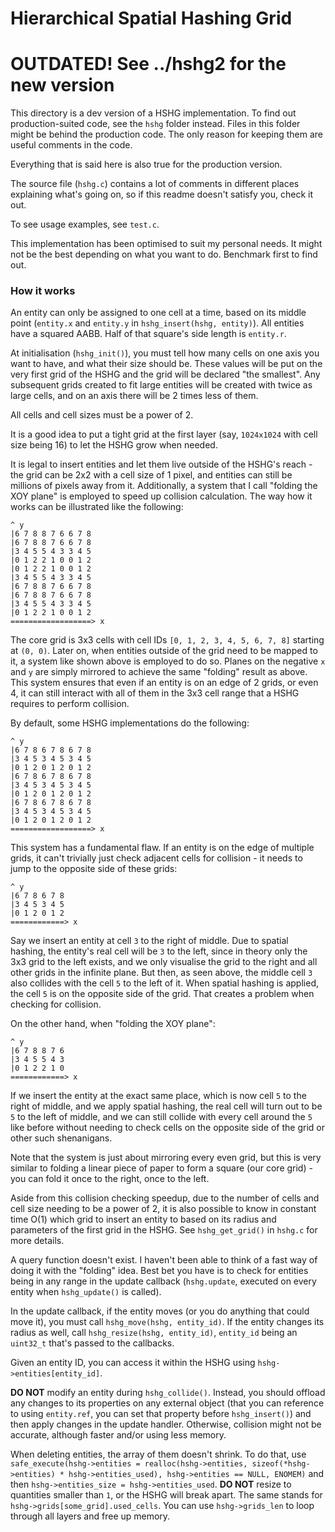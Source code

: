 # Hierarchical Spatial Hashing Grid

# OUTDATED! See ../hshg2 for the new version

This directory is a dev version of a HSHG implementation. To find out production-suited code, see the `hshg` folder instead. Files in this folder might be behind the production code. The only reason for keeping them are useful comments in the code.

Everything that is said here is also true for the production version.

The source file (`hshg.c`) contains a lot of comments in different places explaining what's going on, so if this readme doesn't satisfy you, check it out.

To see usage examples, see `test.c`.

This implementation has been optimised to suit my personal needs. It might not be the best depending on what you want to do. Benchmark first to find out.

### How it works

An entity can only be assigned to one cell at a time, based on its middle point (`entity.x` and `entity.y` in `hshg_insert(hshg, entity)`). All entities have a squared AABB. Half of that square's side length is `entity.r`.

At initialisation (`hshg_init()`), you must tell how many cells on one axis you want to have, and what their size should be. These values will be put on the very first grid of the HSHG and the grid will be declared "the smallest". Any subsequent grids created to fit large entities will be created with twice as large cells, and on an axis there will be 2 times less of them.

All cells and cell sizes must be a power of 2.

It is a good idea to put a tight grid at the first layer (say, `1024x1024` with cell size being 16) to let the HSHG grow when needed.

It is legal to insert entities and let them live outside of the HSHG's reach - the grid can be 2x2 with a cell size of 1 pixel, and entities can still be millions of pixels away from it. Additionally, a system that I call "folding the XOY plane" is employed to speed up collision calculation. The way how it works can be illustrated like the following:

```
^ y
|6 7 8 8 7 6 6 7 8
|6 7 8 8 7 6 6 7 8
|3 4 5 5 4 3 3 4 5
|0 1 2 2 1 0 0 1 2
|0 1 2 2 1 0 0 1 2
|3 4 5 5 4 3 3 4 5
|6 7 8 8 7 6 6 7 8
|6 7 8 8 7 6 6 7 8
|3 4 5 5 4 3 3 4 5
|0 1 2 2 1 0 0 1 2
==================> x
```

The core grid is 3x3 cells with cell IDs `[0, 1, 2, 3, 4, 5, 6, 7, 8]` starting at `(0, 0)`. Later on, when entities outside of the grid need to be mapped to it, a system like shown above is employed to do so. Planes on the negative `x` and `y` are simply mirrored to achieve the same "folding" result as above. This system ensures that even if an entity is on an edge of 2 grids, or even 4, it can still interact with all of them in the 3x3 cell range that a HSHG requires to perform collision.

By default, some HSHG implementations do the following:

```
^ y
|6 7 8 6 7 8 6 7 8
|3 4 5 3 4 5 3 4 5
|0 1 2 0 1 2 0 1 2
|6 7 8 6 7 8 6 7 8
|3 4 5 3 4 5 3 4 5
|0 1 2 0 1 2 0 1 2
|6 7 8 6 7 8 6 7 8
|3 4 5 3 4 5 3 4 5
|0 1 2 0 1 2 0 1 2
==================> x
```

This system has a fundamental flaw. If an entity is on the edge of multiple grids, it can't trivially just check adjacent cells for collision - it needs to jump to the opposite side of these grids:

```
^ y
|6 7 8 6 7 8
|3 4 5 3 4 5
|0 1 2 0 1 2
============> x
```

Say we insert an entity at cell `3` to the right of middle. Due to spatial hashing, the entity's real cell will be `3` to the left, since in theory only the 3x3 grid to the left exists, and we only visualise the grid to the right and all other grids in the infinite plane. But then, as seen above, the middle cell `3` also collides with the cell `5` to the left of it. When spatial hashing is applied, the cell `5` is on the opposite side of the grid. That creates a problem when checking for collision.

On the other hand, when "folding the XOY plane":

```
^ y
|6 7 8 8 7 6
|3 4 5 5 4 3
|0 1 2 2 1 0
============> x
```

If we insert the entity at the exact same place, which is now cell `5` to the right of middle, and we apply spatial hashing, the real cell will turn out to be `5` to the left of middle, and we can still collide with every cell around the `5` like before without needing to check cells on the opposite side of the grid or other such shenanigans.

Note that the system is just about mirroring every even grid, but this is very similar to folding a linear piece of paper to form a square (our core grid) - you can fold it once to the right, once to the left.

Aside from this collision checking speedup, due to the number of cells and cell size needing to be a power of 2, it is also possible to know in constant time O(1) which grid to insert an entity to based on its radius and parameters of the first grid in the HSHG. See `hshg_get_grid()` in `hshg.c` for more details.

A query function doesn't exist. I haven't been able to think of a fast way of doing it with the "folding" idea. Best bet you have is to check for entities being in any range in the update callback (`hshg.update`, executed on every entity when `hshg_update()` is called).

In the update callback, if the entity moves (or you do anything that could move it), you must call `hshg_move(hshg, entity_id)`. If the entity changes its radius as well, call `hshg_resize(hshg, entity_id)`, `entity_id` being an `uint32_t` that's passed to the callbacks.

Given an entity ID, you can access it within the HSHG using `hshg->entities[entity_id]`.

**DO NOT** modify an entity during `hshg_collide()`. Instead, you should offload any changes to its properties on any external object (that you can reference to using `entity.ref`, you can set that property before `hshg_insert()`) and then apply changes in the update handler. Otherwise, collision might not be accurate, although faster and/or using less memory.

When deleting entities, the array of them doesn't shrink. To do that, use `safe_execute(hshg->entities = realloc(hshg->entities, sizeof(*hshg->entities) * hshg->entities_used), hshg->entities == NULL, ENOMEM)` and then `hshg->entities_size = hshg->entities_used`. **DO NOT** resize to quantities smaller than `1`, or the HSHG will break apart. The same stands for `hshg->grids[some_grid].used_cells`. You can use `hshg->grids_len` to loop through all layers and free up memory.